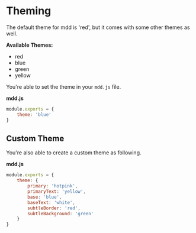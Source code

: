 # Theming

The default theme for mdd is 'red', but it comes with some other themes as well.

**Available Themes:**
- red
- blue
- green
- yellow

You're able to set the theme in your `mdd.js` file.

**mdd.js**
```js
module.exports = {
    theme: 'blue'
}
```

## Custom Theme

You're also able to create a custom theme as following.


**mdd.js**
```js
module.exports = {
    theme: {
        primary: 'hotpink',
        primaryText: 'yellow',
        base: 'blue',
        baseText: 'white',
        subtleBorder: 'red',
        subtleBackground: 'green'
    }
}
```
